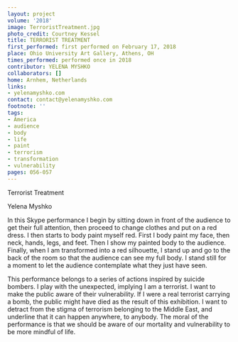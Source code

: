 ```yaml
---
layout: project
volume: '2018'
image: TerroristTreatment.jpg
photo_credit: Courtney Kessel
title: TERRORIST TREATMENT
first_performed: first performed on February 17, 2018
place: Ohio University Art Gallery, Athens, OH
times_performed: performed once in 2018
contributor: YELENA MYSHKO
collaborators: []
home: Arnhem, Netherlands
links:
- yelenamyshko.com
contact: contact@yelenamyshko.com
footnote: ''
tags:
- America
- audience
- body
- life
- paint
- terrorism
- transformation
- vulnerability
pages: 056-057
---
```




Terrorist Treatment

Yelena Myshko

In this Skype performance I begin by sitting down in front of the audience to get their full attention, then proceed to change clothes and put on a red dress. I then starts to body paint myself red. First I body paint my face, then neck, hands, legs, and feet. Then I show my painted body to the audience. Finally, when I am transformed into a red silhouette, I stand up and go to the back of the room so that the audience can see my full body. I stand still for a moment to let the audience contemplate what they just have seen.

This performance belongs to a series of actions inspired by suicide bombers. I play with the unexpected, implying I am a terrorist. I want to make the public aware of their vulnerability. If I were a real terrorist carrying a bomb, the public might have died as the result of this exhibition. I want to detract from the stigma of terrorism belonging to the Middle East, and underline that it can happen anywhere, to anybody. The moral of the performance is that we should be aware of our mortality and vulnerability to be more mindful of life.
